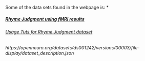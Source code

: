 Some of the data sets found in the webpage is:
*<h5><a href='https://openneuro.org/datasets/ds000003/versions/00001' target='_blank'>Rhyme Judgment using fMRI results</a></h5>  
<h6><a href='https://brainlife.io/project/5ca4ac2284d29c04a7edca11/process'>Usage Tuts for Rhyme Judgment dataset</a></h6>
<h6><a>https://openneuro.org/datasets/ds001242/versions/00003/file-display/dataset_description.json</a></h6>
